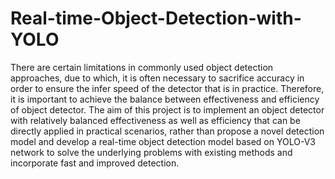 # Real-time-Object-Detection-with-YOLO
There are certain limitations in commonly used object detection approaches, due to which, it is often necessary to sacrifice accuracy in order to ensure the infer speed of the detector that is in practice. Therefore, it is important to achieve the balance between effectiveness and efficiency of object detector. The aim of this project is to implement an object detector with relatively balanced effectiveness as well as efficiency that can be directly applied in practical scenarios, rather than propose a novel detection model and develop a real-time object detection model based on YOLO-V3  network to solve the underlying problems with existing methods and incorporate fast and improved detection.
